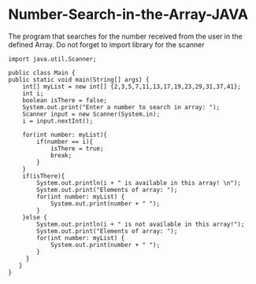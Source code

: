 # Number-Search-in-the-Array-JAVA
 The program that searches for the number received from the user in the defined Array. Do not forget to import library for the scanner
 
    import java.util.Scanner;

    public class Main {
    public static void main(String[] args) {
        int[] myList = new int[] {2,3,5,7,11,13,17,19,23,29,31,37,41};
        int i;
        boolean isThere = false;
        System.out.print("Enter a number to search in array: ");
        Scanner input = new Scanner(System.in);
        i = input.nextInt();

        for(int number: myList){
            if(number == i){
                isThere = true;
                break;
            }
        }
        if(isThere){
            System.out.println(i + " is available in this array! \n");
            System.out.print("Elements of array: ");
            for(int number: myList) {
                System.out.print(number + " ");
            }
        }else {
            System.out.println(i + " is not available in this array!");
            System.out.print("Elements of array: ");
            for(int number: myList) {
                System.out.print(number + " ");
            }
         }
       }
    }
